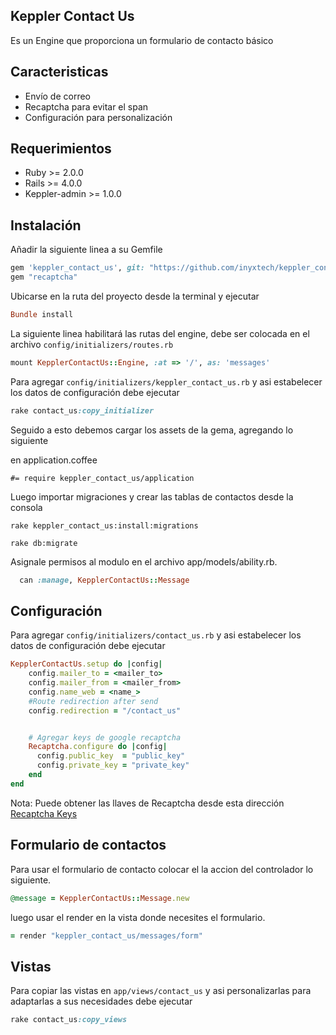 ## Keppler Contact Us

Es un Engine que proporciona un formulario de contacto básico

## Caracteristicas

- Envío de correo
- Recaptcha para evitar el span
- Configuración para personalización

## Requerimientos

* Ruby >= 2.0.0
* Rails >= 4.0.0
* Keppler-admin >= 1.0.0

## Instalación

Añadir la siguiente linea a su Gemfile

```ruby
gem 'keppler_contact_us', git: "https://github.com/inyxtech/keppler_contact_us.git"
gem "recaptcha"
```

Ubicarse en la ruta del proyecto desde la terminal y ejecutar

```ruby
Bundle install
```

La siguiente linea habilitará las rutas del engine, debe ser colocada en el archivo `config/initializers/routes.rb`

```ruby
mount KepplerContactUs::Engine, :at => '/', as: 'messages'
```

Para agregar `config/initializers/keppler_contact_us.rb` y asi estabelecer los datos de configuración debe ejecutar

```ruby
rake contact_us:copy_initializer
```

Seguido a esto debemos cargar los assets de la gema, agregando lo siguiente

en application.coffee

```
#= require keppler_contact_us/application
```

Luego importar migraciones y crear las tablas de contactos desde la consola

```
rake keppler_contact_us:install:migrations 
```
```
rake db:migrate

```
Asignale permisos al modulo en el archivo app/models/ability.rb.

```ruby
  can :manage, KepplerContactUs::Message
```

## Configuración

Para agregar `config/initializers/contact_us.rb` y asi estabelecer los datos de configuración debe ejecutar

```ruby
KepplerContactUs.setup do |config|
	config.mailer_to = <mailer_to>
	config.mailer_from = <mailer_from>
	config.name_web = <name_>
	#Route redirection after send
	config.redirection = "/contact_us"


	# Agregar keys de google recaptcha
	Recaptcha.configure do |config|
	  config.public_key  = "public_key"
	  config.private_key = "private_key"
	end
end
```

Nota: Puede obtener las llaves de Recaptcha desde esta dirección [Recaptcha Keys](https://www.google.com/recaptcha/admin)

## Formulario de contactos
Para usar el formulario de contacto colocar el la accion del controlador lo siguiente.

```ruby
@message = KepplerContactUs::Message.new
```
luego usar el render en la vista donde necesites el formulario.

```ruby
= render "keppler_contact_us/messages/form"
```


## Vistas

Para copiar las vistas en `app/views/contact_us` y asi personalizarlas para adaptarlas a sus necesidades debe ejecutar

```ruby
rake contact_us:copy_views
```

